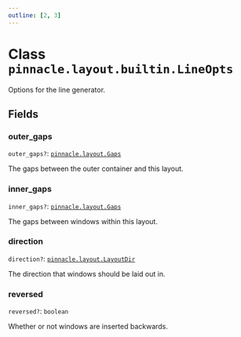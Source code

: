 ```yaml
---
outline: [2, 3]
---
```


# Class `pinnacle.layout.builtin.LineOpts`


Options for the line generator.

## Fields

### outer_gaps <Badge type="danger" text="nullable" />

`outer_gaps?`: <code><a href="/lua-reference/main/aliases/pinnacle.layout.Gaps">pinnacle.layout.Gaps</a></code>

The gaps between the outer container and this layout.

### inner_gaps <Badge type="danger" text="nullable" />

`inner_gaps?`: <code><a href="/lua-reference/main/aliases/pinnacle.layout.Gaps">pinnacle.layout.Gaps</a></code>

The gaps between windows within this layout.

### direction <Badge type="danger" text="nullable" />

`direction?`: <code><a href="/lua-reference/main/aliases/pinnacle.layout.LayoutDir">pinnacle.layout.LayoutDir</a></code>

The direction that windows should be laid out in.

### reversed <Badge type="danger" text="nullable" />

`reversed?`: <code>boolean</code>

Whether or not windows are inserted backwards.


